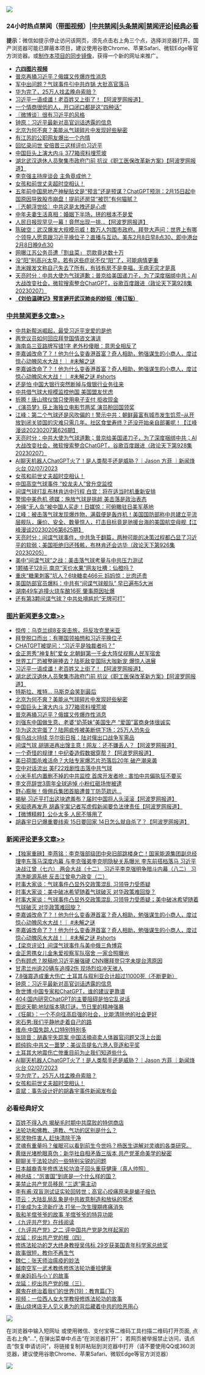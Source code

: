 ![](https://raw.githubusercontent.com/jsvpn/jsproxy/dev/64photo/fqnews-qr.jpg)

<div id="tt">
<h3>24小时热点禁闻（<a href="https://aaa.v2dns.tk/?QAjUl=BgRp5UNKRn&T5Vk=fPVH&Q59Ab=WxGE" target="_blank">带图视频</a>）|<a href="#%E4%B8%AD%E5%85%B1%E7%A6%81%E9%97%BB%E6%9B%B4%E5%A4%9A%E6%96%87%E7%AB%A0">中共禁闻</a>|<a href="#%E5%9B%BE%E7%89%87%E6%96%B0%E9%97%BB%E6%9B%B4%E5%A4%9A%E6%96%87%E7%AB%A0">头条禁闻</a>|<a href="#%E6%96%B0%E9%97%BB%E8%AF%84%E8%AE%BA%E6%9B%B4%E5%A4%9A%E6%96%87%E7%AB%A0">禁闻评论|<a href="#%E5%BF%85%E7%9C%8B%E7%BB%8F%E5%85%B8%E5%A5%BD%E6%96%87">经典必看</a></h3>
<div><b>提示：</b>微信如提示停止访问该网页，须先点击右上角三个点，选择浏览器打开。国产浏览器可能已屏蔽本项目，建议使用谷歌Chrome、苹果Safari、微软Edge等官方浏览器。或<a href="%E5%88%B6%E4%BD%9Cgit%E7%A6%81%E9%97%BB%E9%95%9C%E5%83%8F.md">制作本项目的同步镜像</a>，获得一个新的网址来推广。</div>
<ul>
<li><b><a href="http://d2.v2rss.gq/64.mp4" target="_blank">六四图片视频</a></b></li>
<li><a href="/topimagenews/20230208/1845899.md">普京再捅习近平？俄媒又传爆炸性消息</a></li>
<li><a href="/baitai/20230208/1845852.md">军中出问题？气球事件引中共炸锅 大批高官落马</a></li>
<li><a href="/comments/20230208/1845857.md">华为完了，25万人找孟晚舟索赔？</a></li>
<li><a href="/topimagenews/20230208/1846074.md">习近平一语成谶！老百姓又上街了！【阿波罗网报道】</a></li>
<li><a href="/funmedia/20230208/1845926.md">一个情商很低的人，开口闭口都是这“四种话”</a></li>
<li><a href="/ssgc/20230208/1845925.md">〖微博谈〗很有习近平的风格</a></li>
<li><a href="/comments/20230208/1846092.md">钟原：习近平最新对高官训话透露的信息</a></li>
<li><a href="/topimagenews/20230208/1846007.md">北京为何不爽？美能从气球碎片中发现好些秘密</a></li>
<li><a href="/cnnews/20230208/1846106.md">有江苏的公职网友爆出一个内情</a></li>
<li><a href="/cnnews/20230208/1846070.md">回忆录问世 安倍晋三这样评价习近平</a></li>
<li><a href="/topimagenews/20230208/1845969.md">中国巨头上演大内斗 377箱资料埋荒坡</a></li>
<li><a href="/topimagenews/20230208/1846055.md">湖北武汉退休人员聚集市政府门前 抗议《职工医保改革新方案》【阿波罗网报道】</a></li>
<li><a href="/baitai/20230208/1846116.md">李克强主持座谈会 主角竟成他？</a></li>
<li><a href="/comments/20230208/1845845.md">女孩和前世丈夫超时空相认！</a></li>
<li><a href="/sohnews/20230208/1846099.md">五年前中国房地产神秘贴文是“预言”还是预谋？ChatGPT预测：2月15日起中国原因导致股市崩盘！提前还房贷“被罚”有何猫腻？</a></li>
<li><a href="/ssgc/20230208/1846006.md">〖兲朝浮世绘〗中共这是太拽还是心虚</a></li>
<li><a href="/funmedia/20230208/1846008.md">中年夫妻生活真相：婚姻下半场，拼的根本不是爱</a></li>
<li><a href="/cnnews/20230208/1845993.md">人民日报现罕见一幕！竟然出现一排...【阿波罗网报道】</a></li>
<li><a href="/sohnews/20230208/1846119.md">陈破空：武汉爆发大规模示威！数万人包围市政府。拜登大声问：世界上有哪个领导人愿意跟习近平换位子？直播与互动。美东2月8日早8点30、即中港台2月8日晚9点30</a></li>
<li><a href="/baitai/20230208/1846018.md">网曝江苏公务员遭「割韭菜」 罚款竟达数十万</a></li>
<li><a href="/health/20230208/1846057.md">没“阳”别高兴太早，若有这些症状不仅“阳”了，可能病情更重</a></li>
<li><a href="/yule/20230208/1845966.md">洗米嫂发文称自己失去了所有，有钱有房不是幸福，无病无灾才是真</a></li>
<li><a href="/cbnews/20230208/1845897.md">天亮时分：中共大使为气球道歉；普京给美国递刀子，为了深度捆绑中共；AI大战改变社会，微软搜索整合ChatGPT，谷歌百度跟进（政论天下第928集 20230207）</a></li>
<li><b><a href="/comments/20200207/1272816.md" target="_blank">《刘伯温碑记》预言避开武汉肺炎的妙招（修订版）</a></b></li>
</ul>
</div>

<div class="catlist">
<h3><a href="/cbnews/" target="_blank">中共禁闻</a><span><a href="/cbnews/" target="_blank" rel="nofollow">更多文章>></a></span></h3>
<ul>
<li><a href="/cbnews/20230209/1846281.md" target="_blank">中共新帮派崛起，最受习近平宠爱的是他</a></li>
<li><a href="/cbnews/20230209/1846226.md" target="_blank">两党议员如何回应拜登国情咨文演讲</a></li>
<li><a href="/cbnews/20230208/1846140.md" target="_blank">海南岛三亚路牌写错1字 老外秒傻眼：意思全相反了</a></li>
<li><a href="/comments/20230208/1846139.md" target="_blank">李嘉诚改命了？！他为什么变香港首富？奇人相助，勉强谋生的小商人，度过惊心动魄风水大战！｜ #未解之谜</a></li>
<li><a href="/comments/20230208/1846138.md" target="_blank">李嘉诚改命了？！他为什么变香港首富？奇人相助，勉强谋生的小商人，度过惊心动魄风水大战！｜ #未解之谜 #shorts</a></li>
<li><a href="/cbnews/20230208/1846105.md" target="_blank">还是怕 中国大银行突然断掉与俄银行业务往来</a></li>
<li><a href="/cbnews/20230208/1846090.md" target="_blank">中共借气球大规模监控他国 美国盟友忧虑</a></li>
<li><a href="/cbnews/20230208/1846056.md" target="_blank">折腾！唐山殡仪馆只使用电子支付 拒收现金</a></li>
<li><a href="/cbnews/20230208/1845590.md" target="_blank">《演员梦》获上海独立电影节两奖 演员盼回国领奖</a></li>
<li><a href="/cbnews/20230208/1846003.md" target="_blank">江峰：第二个气球还是风吹偏的！警示中共：朝鲜最富有城市发生饥荒&#8211;从开放到闭关锁国的灾难只需几年。社区食堂寿终？还没开始亲自部署呢！【江峰漫谈20230207第626期】</a></li>
<li><a href="/cbnews/20230208/1845897.md" target="_blank">天亮时分：中共大使为气球道歉；普京给美国递刀子，为了深度捆绑中共；AI大战改变社会，微软搜索整合ChatGPT，谷歌百度跟进（政论天下第928集 20230207）</a></li>
<li><a href="/comments/20230208/1845881.md" target="_blank">AI聊天机器人ChatGPT火了！是人类帮手还是威胁？｜Jason  方菲 ｜新闻烽火台 02/07/2023</a></li>
<li><a href="/comments/20230208/1845845.md" target="_blank">女孩和前世丈夫超时空相认！</a></li>
<li><a href="/cbnews/20230208/1845810.md" target="_blank">中国高空气球事件 “蛟龙夫人”曾升空监控</a></li>
<li><a href="/cbnews/20230207/1845710.md" target="_blank">间谍气球打乱布林肯访中行程 白宫：将在适当时机重新安排</a></li>
<li><a href="/cbnews/20230207/1845696.md" target="_blank">警惕中美危机 德媒：施放气球是挑衅 美击落是政治表态</a></li>
<li><a href="/cbnews/20230207/1845672.md" target="_blank">冲绳“无人岛”被中国人买走！日媒惊：可俯瞰驻日美军基地</a></li>
<li><a href="/cbnews/20230207/1845506.md" target="_blank">江峰：被击落气球发现爆炸物，满载便是轰炸机！美国国防部称中共建立平流层舰队，廉价、安全、数量惊人，打击目标竟是驰援台海的美国航空母舰【江峰漫谈20230206第625期】</a></li>
<li><a href="/cbnews/20230207/1845463.md" target="_blank">天亮时分：间谍气球事件，中共急于翻篇，两种可能的决策过程都凸显了习近平的软弱；美国拒绝归还残骸，布林肯还会访华（政论天下第926集 20230205）</a></li>
<li><a href="/cbnews/20230207/1845287.md" target="_blank">美中“间谍气球”之战：美击落气球考量与中共压力测试</a></li>
<li><a href="/cbnews/20230207/1845286.md" target="_blank">1颗橘子128元 南京“天价水果”网友吐槽：仙橙吗？</a></li>
<li><a href="/cbnews/20230207/1845285.md" target="_blank">重庆“糖果刺客”坑人？6块糖卖466元 妈妈惊：比肉还贵</a></li>
<li><a href="/cbnews/20230206/1845227.md" target="_blank">美国防部官员爆料：中共有“间谍气球舰队” 早已遍布5大洲</a></li>
<li><a href="/cbnews/20230206/1845226.md" target="_blank">湖南49车追撞火烧车酿16死 肇事原因扯爆</a></li>
<li><a href="/cbnews/20230206/1845058.md" target="_blank">还有第3颗间谍气球？中共处境尴尬“无牌可打”</a></li>

</ul>
</div>
<div class="catlist">
<h3><a href="/topimagenews/" target="_blank">图片新闻</a><span><a href="/topimagenews/" target="_blank" rel="nofollow">更多文章>></a></span></h3>
<ul>
<li><a href="/topimagenews/20230209/1846268.md" target="_blank">惊传：乌克兰组8支突击旅，将反攻克里米亚</a></li>
<li><a href="/topimagenews/20230209/1846267.md" target="_blank">拜登脱口而出：有哪国领袖想和习近平换位子</a></li>
<li><a href="/topimagenews/20230209/1846266.md" target="_blank">CHATGPT被提问：“习近平是独裁者吗？”</a></li>
<li><a href="/topimagenews/20230208/1846170.md" target="_blank">金正恩秀“神复制”爱女 北朝鲜第一千金大阵仗视察人民军宿舍</a></li>
<li><a href="/topimagenews/20230208/1846169.md" target="_blank">世界工厂恐被整碗捧去？陆死敌变国际大咖新宠 爆惊人进展</a></li>
<li><a href="/topimagenews/20230208/1846074.md" target="_blank">习近平一语成谶！老百姓又上街了！【阿波罗网报道】</a></li>
<li><a href="/topimagenews/20230208/1846055.md" target="_blank">湖北武汉退休人员聚集市政府门前 抗议《职工医保改革新方案》【阿波罗网报道】</a></li>
<li><a href="/topimagenews/20230208/1846041.md" target="_blank">特斯拉、推特… 马斯克会笑到最后</a></li>
<li><a href="/topimagenews/20230208/1846007.md" target="_blank">北京为何不爽？美能从气球碎片中发现好些秘密</a></li>
<li><a href="/topimagenews/20230208/1845969.md" target="_blank">中国巨头上演大内斗 377箱资料埋荒坡</a></li>
<li><a href="/topimagenews/20230208/1845899.md" target="_blank">普京再捅习近平？俄媒又传爆炸性消息</a></li>
<li><a href="/topimagenews/20230207/1845709.md" target="_blank">刘强东中国做生意、老婆“奶茶妹”美国生产 “爱国”富商身体很诚实</a></li>
<li><a href="/topimagenews/20230207/1845695.md" target="_blank">华为这次完蛋了？陆网疯传被美断供下场：25万人恐失业</a></li>
<li><a href="/topimagenews/20230207/1845694.md" target="_blank">俄乌战火持续 华尔街日报：陆对俄出口战争军需品</a></li>
<li><a href="/topimagenews/20230207/1845671.md" target="_blank">间谍气球 胡锡进再出馊主意！网友：还不嫌丢人？【阿波罗网报道】</a></li>
<li><a href="/topimagenews/20230207/1845668.md" target="_blank">一个奇怪的规律！中纪委造假数据穿帮？【阿波罗网报道】</a></li>
<li><a href="/topimagenews/20230207/1845608.md" target="_blank">美日荷围杀难活命？大陆专家爆芯片恐落后20年 破产潮来袭</a></li>
<li><a href="/topimagenews/20230207/1845554.md" target="_blank">空中对话流出 美F22戏剧性击落中共气球</a></li>
<li><a href="/topimagenews/20230207/1845539.md" target="_blank">小米手机内置删不掉的中共监控 首席开发者呛 : 害怕中共偏执狂不要买</a></li>
<li><a href="/topimagenews/20230207/1845533.md" target="_blank">李文亮辞世3周年全球追悼 小粉红砸场惨被逮</a></li>
<li><a href="/topimagenews/20230207/1845512.md" target="_blank">野心膨胀！俄佣兵集团首脑遭普丁防范疏远…</a></li>
<li><a href="/topimagenews/20230207/1845511.md" target="_blank">揭秘 习近平打出这块遮羞布？届时中国将人头滚滚【阿波罗网报道】</a></li>
<li><a href="/topimagenews/20230207/1845507.md" target="_blank">宋祖德再发声 胡鑫宇案记者写虚假新闻要负法律责任【阿波罗网报道】</a></li>
<li><a href="/topimagenews/20230207/1845497.md" target="_blank">【微博精粹】公仆太多 人民不够用了</a></li>
<li><a href="/topimagenews/20230207/1845481.md" target="_blank">胡鑫宇日记爆重要线索 15日要回家 14日怎么就自杀了？【阿波罗网报道】</a></li>

</ul>
</div>
<div class="catlist">
<h3><a href="/comments/" target="_blank">新闻评论</a><span><a href="/comments/" target="_blank" rel="nofollow">更多文章>></a></span></h3>
<ul>
<li><a href="/comments/20230209/1846251.md" target="_blank">【独家重磅】李燕铭：李克强部级团中央旧部跳楼身亡！国家能源集团副总经理李东落马深度内幕 与李克强弟李克明隐秘关系曝光 李东前搭档落马 习近平决战江曾（七六） 两会大战（十二） 习近平李克强明争暗斗内幕（八二） 习清洗能源系统 反击江曾电力政变（二）</a></li>
<li><a href="/comments/20230209/1846225.md" target="_blank">时事大家谈：气球事件凸显外交政策混乱 习领导力受质疑</a></li>
<li><a href="/comments/20230209/1846224.md" target="_blank">时事大家谈：美中破冰希望随着气球破灭&#160;对华政策难回旋？</a></li>
<li><a href="/comments/20230208/1846194.md" target="_blank">时事大家谈：气球事件凸显外交政策混乱 习领导力受质疑；美中破冰希望随着气球破灭&#160;对华政策难回旋？</a></li>
<li><a href="/comments/20230208/1846139.md" target="_blank">李嘉诚改命了？！他为什么变香港首富？奇人相助，勉强谋生的小商人，度过惊心动魄风水大战！｜ #未解之谜</a></li>
<li><a href="/comments/20230208/1846138.md" target="_blank">李嘉诚改命了？！他为什么变香港首富？奇人相助，勉强谋生的小商人，度过惊心动魄风水大战！｜ #未解之谜 #shorts</a></li>
<li><a href="/comments/20230208/1846129.md" target="_blank">【梁京评论】间谍气球事件与美中俄三角博弈</a></li>
<li><a href="/comments/20230208/1846123.md" target="_blank">金正恩携女儿金朱爱视察军队宿舍 一家合照曝光</a></li>
<li><a href="/comments/20230208/1846122.md" target="_blank">仍有顾虑？脱稿呛习近平展强硬 CNN曝拜登只字未提台湾原因</a></li>
<li><a href="/comments/20230208/1846120.md" target="_blank">甘肃兰州逾20辆车追撞2伤 现场烈焰冲天骇人</a></li>
<li><a href="/comments/20230208/1846110.md" target="_blank">7.8强震造成重大伤亡 土耳其与叙利亚合计超过11000死（不断更新）</a></li>
<li><a href="/comments/20230208/1846092.md" target="_blank">钟原：习近平最新对高官训话透露的信息</a></li>
<li><a href="/comments/20230208/1845992.md" target="_blank">詹世博:中国专家和ChatGPT，谁的建议更靠谱</a></li>
<li><a href="/comments/20230208/1845990.md" target="_blank">404:国内研究ChatGPT的主要阻碍是怕它乱说话</a></li>
<li><a href="/comments/20230208/1845988.md" target="_blank">图说天朝:地狱版本猜灯谜，节日里的精神强暴</a></li>
<li><a href="/comments/20230208/1845987.md" target="_blank">《狂飙》：一个不向往高启强的社会，比能清除他的社会更好</a></li>
<li><a href="/comments/20230208/1845986.md" target="_blank">宋石男:我们平静地走着自己的路</a></li>
<li><a href="/comments/20230208/1845962.md" target="_blank">维舟:中国失踪人口特别特别多</a></li>
<li><a href="/comments/20230208/1845909.md" target="_blank">张琼音：胡鑫宇失踪案 中国活摘盗卖人体器官问题又浮上台面</a></li>
<li><a href="/comments/20230208/1845908.md" target="_blank">颜纯钩:中共又一噩梦：美议员提名六港人竞逐和平奖</a></li>
<li><a href="/comments/20230208/1845885.md" target="_blank">土耳其大地震伤亡惨重目前为止我们知道些什么</a></li>
<li><a href="/comments/20230208/1845881.md" target="_blank">AI聊天机器人ChatGPT火了！是人类帮手还是威胁？｜Jason  方菲 ｜新闻烽火台 02/07/2023</a></li>
<li><a href="/comments/20230208/1845857.md" target="_blank">华为完了，25万人找孟晚舟索赔？</a></li>
<li><a href="/comments/20230208/1845845.md" target="_blank">女孩和前世丈夫超时空相认！</a></li>
<li><a href="/comments/20230208/1845840.md" target="_blank">袁斌：事先设计好的胡鑫宇事件新闻发布会</a></li>

</ul>
</div>

<div class="catlist">
<h3>必看经典好文</h3>
<ul>
<li><a href="/lifebaike/20200711/1358994.md" target="_blank">百姓不得入内 揭秘毛时期中共腐败的特供商店</a></li>
<li><a href="/comments/20220329/1711172.md" target="_blank">法轮功和佛教、道教、气功的区别是什么？</a></li>
<li><a href="/cbnews/20220508/1730049.md" target="_blank">邪灵物件害人 赶快清除干净</a></li>
<li><a href="/bannedvideo/20210915/1623919.md" target="_blank">灵魂有重量吗？催眠可以看到前生今世吗？杨医生讲解对灵魂的各类研究。</a></li>
<li><a href="/lifebaike/20180921/1001174.md" target="_blank">黄继光堵枪眼真伪：新华社自相矛盾三版本 共产党革命美学的秘密</a></li>
<li><a href="/comments/20190417/1114875.md" target="_blank">聊聊关于法轮功的一些特别尖锐的问题</a></li>
<li><a href="/comments/20211023/1642745.md" target="_blank">日本越裔青年修炼法轮功浪子回头重获健康（真人帅照）</a></li>
<li><a href="/comments/20211016/1639471.md" target="_blank">神总结：“厉害国”到底是一个什么样的国？</a></li>
<li><a href="/cbnews/20201004/1408019.md" target="_blank">美禁止共产党员移民 “三退”需主动</a></li>
<li><a href="/comments/20210810/1603672.md" target="_blank">李有甫:双盲测试证实轮回转世；高官心绞痛原来是蝎子报仇</a></li>
<li><a href="/comments/20220730/1764893.md" target="_blank">项云：大陆乱局乱象是中共故意制造和放纵的邪术</a></li>
<li><a href="/cbnews/20210810/1603566.md" target="_blank">打坐成为主流新疗法 打坐一次生理期疼痛消失</a></li>
<li><a href="/tculture/20200917/1398046.md" target="_blank">我和羊倌爷爷的故事 羊倌爷爷的特异功能</a></li>
<li><a href="/bookonline/20131116/201057.md" target="_blank">《九评共产党》在线阅读</a></li>
<li><a href="/bookonline/20131116/201055.md" target="_blank">《九评共产党》之二 评中国共产党是怎样起家的</a></li>
<li><a href="/comments/20200930/1405812.md" target="_blank">龙延：挖出共产党的根（四）</a></li>
<li><a href="/comments/20190517/1129285.md" target="_blank">修炼法轮功的芝大终身教授吴伟标 29岁获美国青年科学家总统奖</a></li>
<li><a href="/funmedia/20210802/1598610.md" target="_blank">故事很短，教你不再生气</a></li>
<li><a href="/comments/20200224/1282494.md" target="_blank">魏仁：张天师治瘟疫的妙法</a></li>
<li><a href="/comments/20190807/1170993.md" target="_blank">越南空军一武术教练修炼法轮功重拾健康</a></li>
<li><a href="/cbnews/20210518/1548912.md" target="_blank">单亲妈妈与小丫的故事</a></li>
<li><a href="/comments/20200929/1405201.md" target="_blank">龙延：挖出共产党的根（三）</a></li>
<li><a href="/comments/20180716/972458.md" target="_blank">魔鬼在统治着我们的世界(19)：教育篇(下)</a></li>
<li><a href="/comments/20220529/1739017.md" target="_blank">视频：一位西人女大学教授修炼法轮功的故事</a></li>
<li><a href="/cbnews/20220615/1745823.md" target="_blank">唐山烧烤店无人见义勇为的背后藏着中共的险恶用心</a></li>

</ul>
</div>

![](https://raw.githubusercontent.com/jsvpn/jsproxy/dev/64photo/fqnews-qr.jpg)

在浏览器中输入短网址 或使用微信、支付宝等二维码工具扫描二维码打开页面, 点击右上角"...", 在弹出菜单中点击“在浏览器打开”； 若网页被举报禁止访问，请点击“恢复申请访问”，将链接复制并粘贴到浏览器中打开（请不要使用QQ或360浏览器，建议使用谷歌Chrome、苹果Safari、微软Edge等官方浏览器）

![](https://raw.githubusercontent.com/jsvpn/jsproxy/dev/64photo/wx.jpg)